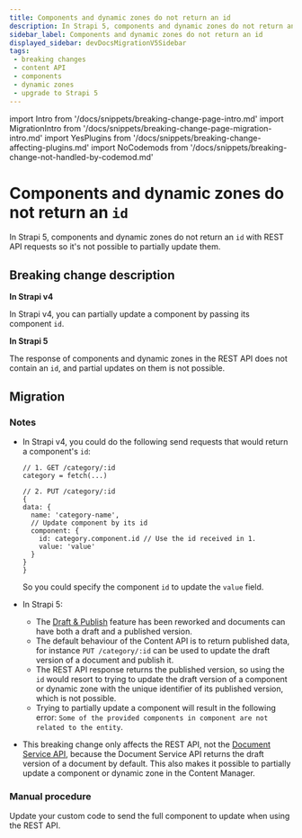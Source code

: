 ```yaml
---
title: Components and dynamic zones do not return an id 
description: In Strapi 5, components and dynamic zones do not return an `id` with REST API requests so it's not possible to partially update them.
sidebar_label: Components and dynamic zones do not return an id
displayed_sidebar: devDocsMigrationV5Sidebar
tags:
 - breaking changes
 - content API
 - components
 - dynamic zones
 - upgrade to Strapi 5
---
```


import Intro from '/docs/snippets/breaking-change-page-intro.md'
import MigrationIntro from '/docs/snippets/breaking-change-page-migration-intro.md'
import YesPlugins from '/docs/snippets/breaking-change-affecting-plugins.md'
import NoCodemods from '/docs/snippets/breaking-change-not-handled-by-codemod.md'

# Components and dynamic zones do not return an `id`

In Strapi 5, components and dynamic zones do not return an `id` with REST API requests so it's not possible to partially update them.

<Intro />

<YesPlugins/>
<NoCodemods />

## Breaking change description

<SideBySideContainer>

<SideBySideColumn>

**In Strapi v4**

In Strapi v4, you can partially update a component by passing its component `id`.

</SideBySideColumn>

<SideBySideColumn>

**In Strapi 5**

The response of components and dynamic zones in the REST API does not contain an `id`, and partial updates on them is not possible.

</SideBySideColumn>

</SideBySideContainer>

## Migration

<MigrationIntro />

### Notes

* In Strapi v4, you could do the following send requests that would return a component's `id`:

  ```tsx
  // 1. GET /category/:id
  category = fetch(...)

  // 2. PUT /category/:id
  {
  data: {
    name: 'category-name',
    // Update component by its id
    component: {
      id: category.component.id // Use the id received in 1.
      value: 'value' 
    }
  }
  }
  ```

  So you could specify the component `id` to update the `value` field.
  
* In Strapi 5:

  * The [Draft & Publish](/user-docs/content-manager/saving-and-publishing-content) feature has been reworked and documents <DocumentDefinition/> can have both a draft and a published version.
  * The default behaviour of the Content API is to return published data, for instance `PUT /category/:id` can be used to update the draft version of a document and publish it.
  * The REST API response returns the published version, so using the `id` would resort to trying to update the draft version of a component or dynamic zone with the unique identifier of its published version, which is not possible.
  * Trying to partially update a component will result in the following error: `Some of the provided components in component are not related to the entity`.

* This breaking change only affects the REST API, not the [Document Service API](/dev-docs/api/document-service), because the Document Service API returns the draft version of a document by default. This also makes it possible to partially update a component or dynamic zone in the Content Manager.

### Manual procedure

Update your custom code to send the full component to update when using the REST API.
